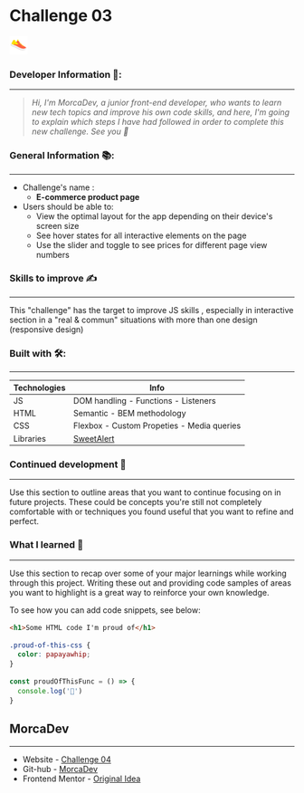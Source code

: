 # Challenge 03  

![coin](https://github.com/MorcaDev/Challenge03/blob/master/assets/icon.png)

### Developer Information 👋:
___
>*Hi, I'm MorcaDev, a junior front-end developer, who wants to learn new tech topics and improve his own code skills, and here, I'm going to explain which steps I have had followed in order to complete this new challenge.*
*See you 🤙*

### General Information 📚:
___
- Challenge's name : 
    -   **E-commerce product page**
-  Users should be able to:
    -   View the optimal layout for the app depending on their device's screen size
    -   See hover states for all interactive elements on the page
    -   Use the slider and toggle to see prices for different page view numbers


### Skills to improve ✍
___
This "challenge" has the target to improve JS skills , especially in interactive section in a "real & commun" situations with more than one design (responsive design)

### Built with 🛠:
___
| Technologies | Info |
| ------ | ------ |
| JS | DOM handling - Functions - Listeners |
| HTML | Semantic - BEM methodology|
| CSS | Flexbox - Custom Propeties - Media queries  |
| Libraries | [SweetAlert](https://sweetalert.js.org "SweetAlert") |

### Continued development 🚀
___
Use this section to outline areas that you want to continue focusing on in future projects. These could be concepts you're still not completely comfortable with or techniques you found useful that you want to refine and perfect.

### What I learned 🧐
___
Use this section to recap over some of your major learnings while working through this project. Writing these out and providing code samples of areas you want to highlight is a great way to reinforce your own knowledge.

To see how you can add code snippets, see below:

```html
<h1>Some HTML code I'm proud of</h1>
```
```css
.proud-of-this-css {
  color: papayawhip;
}
```
```js
const proudOfThisFunc = () => {
  console.log('🎉')
}
```

## MorcaDev
___
- Website - [Challenge 04](https://morcadev.github.io/Challenge04/)
- Git-hub - [MorcaDev](https://github.com/MorcaDev)
- Frontend Mentor - [Original Idea](https://www.frontendmentor.io/challenges/interactive-pricing-component-t0m8PIyY8)